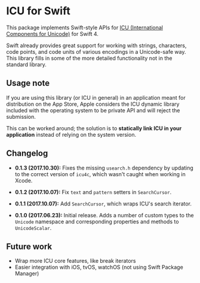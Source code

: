 # ICU for Swift

This package implements Swift-style APIs for [ICU (International Components
for Unicode)](http://site.icu-project.org) for Swift 4.

Swift already provides great support for working with strings, characters, code
points, and code units of various encodings in a Unicode-safe way. This library
fills in some of the more detailed functionality not in the standard library.

## Usage note

If you are using this library (or ICU in general) in an application meant for
distribution on the App Store, Apple considers the ICU dynamic library included
with the operating system to be private API and will reject the submission.

This can be worked around; the solution is to **statically link ICU in your
application** instead of relying on the system version.

## Changelog

* **0.1.3 (2017.10.30):** Fixes the missing `usearch.h` dependency by updating
  to the correct version of `icu4c`, which wasn't caught when working in Xcode.

* **0.1.2 (2017.10.07):** Fix `text` and `pattern` setters in `SearchCursor`.

* **0.1.1 (2017.10.07):** Add `SearchCursor`, which wraps ICU's search iterator.

* **0.1.0 (2017.06.23):** Initial release. Adds a number of custom types to the
  `Unicode` namespace and corresponding properties and methods to
  `UnicodeScalar`.

## Future work

* Wrap more ICU core features, like break iterators
* Easier integration with iOS, tvOS, watchOS (not using Swift Package Manager)
